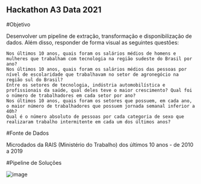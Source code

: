 
## Hackathon A3 Data 2021
#Objetivo

Desenvolver um pipeline de extração, transformação e disponibilização de dados. Além disso, responder de forma visual as seguintes questões:

    Nos últimos 10 anos, quais foram os salários médios de homens e mulheres que trabalham com tecnologia na região sudeste do Brasil por ano?
    Nos últimos 10 anos, quais foram os salários médios das pessoas por nível de escolaridade que trabalhavam no setor de agronegócio na região sul do Brasil?
    Entre os setores de tecnologia, indústria automobilística e profissionais da saúde, qual deles teve o maior crescimento? Qual foi o número de trabalhadores em cada setor por ano?
    Nos últimos 10 anos, quais foram os setores que possuem, em cada ano, o maior número de trabalhadores que possuem jornada semanal inferior a 40h?
    Qual é o número absoluto de pessoas por cada categoria de sexo que realizaram trabalho intermitente em cada um dos últimos anos?

#Fonte de Dados

Microdados da RAIS (Ministério do Trabalho) dos últimos 10 anos - de 2010 a 2019

#Pipeline de Soluções

![image](./raw-team-a3data-challenge.png)
